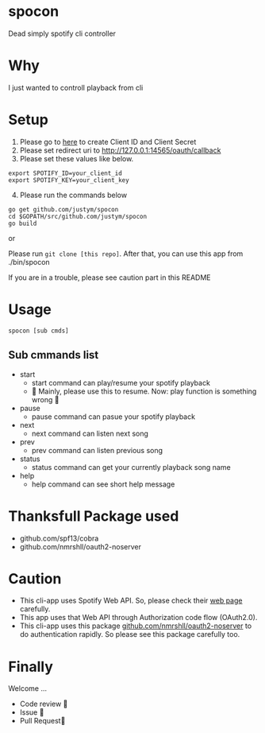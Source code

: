 # spocon
Dead simply spotify cli controller

# Why 
I just wanted to controll playback from cli

# Setup 
1. Please go to [here](https://developer.spotify.com/dashboard/) to create Client ID and Client Secret 
2. Please set redirect uri to http://127.0.0.1:14565/oauth/callback 
3. Please set these values like below.
```
export SPOTIFY_ID=your_client_id
export SPOTIFY_KEY=your_client_key
```
4. Please run the commands below

```
go get github.com/justym/spocon
cd $GOPATH/src/github.com/justym/spocon
go build
```

or 

Please run ```git clone [this repo]```. After that, you can use this app from ./bin/spocon

If you are in a trouble, please see caution part in this README

# Usage
```
spocon [sub cmds]
```

## Sub cmmands list

- start
  - start command can play/resume your spotify playback
  - :construction: Mainly, please use this to resume. Now: play function is something wrong :construction:
- pause
  - pause command can pasue your spotify playback
- next
  - next command can listen next song
- prev
  - prev command can listen previous song
- status 
  - status command can get your currently playback song name
- help
  - help command can see short help message 

# Thanksfull Package used 
- github.com/spf13/cobra
- github.com/nmrshll/oauth2-noserver

# Caution
- This cli-app uses Spotify Web API. So, please check their [web page](https://developer.spotify.com/documentation/web-api/) carefully.
- This app uses that Web API through Authorization code flow (OAuth2.0).
- This cli-app uses this package [github.com/nmrshll/oauth2-noserver](https://github.com/nmrshll/oauth2-noserver) to do authentication rapidly. So please see this package carefully too.

# Finally
Welcome ...
- Code review :dizzy:
- Issue :dizzy:
- Pull Request:dizzy:



